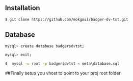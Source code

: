 ## Installation


```bash
$ git clone https://github.com/mokgosi/badger-dv-tst.git 
```

## Database

```bash
mysql> create database badgersdvtst;
```

```bash
mysql> exit;
```

```bash
$  mysql -u root -p badgersdvtst < meta\database.sql
```


##Finally setup you vhost to point to your proj root folder




